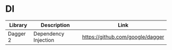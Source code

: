 # DI

| Library | Description | Link |
| --- | --- | --- |
| Dagger 2 | Dependency Injection | https://github.com/google/dagger |
